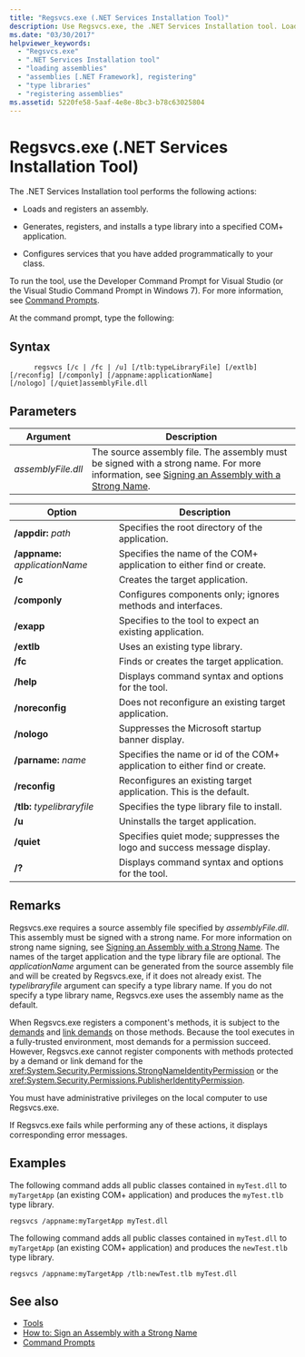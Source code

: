 ```yaml
---
title: "Regsvcs.exe (.NET Services Installation Tool)"
description: Use Regsvcs.exe, the .NET Services Installation tool. Load and register an assembly, configure services you've added programmatically to a class, and more.
ms.date: "03/30/2017"
helpviewer_keywords: 
  - "Regsvcs.exe"
  - ".NET Services Installation tool"
  - "loading assemblies"
  - "assemblies [.NET Framework], registering"
  - "type libraries"
  - "registering assemblies"
ms.assetid: 5220fe58-5aaf-4e8e-8bc3-b78c63025804
---
```

# Regsvcs.exe (.NET Services Installation Tool)
The .NET Services Installation tool performs the following actions:  
  
- Loads and registers an assembly.  
  
- Generates, registers, and installs a type library into a specified COM+ application.  
  
- Configures services that you have added programmatically to your class.  
  
 To run the tool, use the Developer Command Prompt for Visual Studio (or the Visual Studio Command Prompt in Windows 7). For more information, see [Command Prompts](developer-command-prompt-for-vs.md).  
  
 At the command prompt, type the following:  
  
## Syntax  
  
```console  
      regsvcs [/c | /fc | /u] [/tlb:typeLibraryFile] [/extlb]  
[/reconfig] [/componly] [/appname:applicationName]  
[/nologo] [/quiet]assemblyFile.dll
```  
  
## Parameters  
  
|Argument|Description|  
|--------------|-----------------|  
|*assemblyFile.dll*|The source assembly file. The assembly must be signed with a strong name. For more information, see [Signing an Assembly with a Strong Name](../../standard/assembly/sign-strong-name.md).|  
  
|Option|Description|  
|------------|-----------------|  
|**/appdir:** *path*|Specifies the root directory of the application.|  
|**/appname:** *applicationName*|Specifies the name of the COM+ application to either find or create.|  
|**/c**|Creates the target application.|  
|**/componly**|Configures components only; ignores methods and interfaces.|  
|**/exapp**|Specifies to the tool to expect an existing application.|  
|**/extlb**|Uses an existing type library.|  
|**/fc**|Finds or creates the target application.|  
|**/help**|Displays command syntax and options for the tool.|  
|**/noreconfig**|Does not reconfigure an existing target application.|  
|**/nologo**|Suppresses the Microsoft startup banner display.|  
|**/parname:** *name*|Specifies the name or id of the COM+ application to either find or create.|  
|**/reconfig**|Reconfigures an existing target application. This is the default.|  
|**/tlb:** *typelibraryfile*|Specifies the type library file to install.|  
|**/u**|Uninstalls the target application.|  
|**/quiet**|Specifies quiet mode; suppresses the logo and success message display.|  
|**/?**|Displays command syntax and options for the tool.|  
  
## Remarks  
 Regsvcs.exe requires a source assembly file specified by *assemblyFile.dll*. This assembly must be signed with a strong name. For more information on strong name signing, see [Signing an Assembly with a Strong Name](../../standard/assembly/sign-strong-name.md). The names of the target application and the type library file are optional. The *applicationName* argument can be generated from the source assembly file and will be created by Regsvcs.exe, if it does not already exist. The *typelibraryfile* argument can specify a type library name. If you do not specify a type library name, Regsvcs.exe uses the assembly name as the default.  
  
 When Regsvcs.exe registers a component's methods, it is subject to the [demands](https://docs.microsoft.com/previous-versions/dotnet/netframework-4.0/9kc0c6st(v=vs.100)) and [link demands](../misc/link-demands.md) on those methods. Because the tool executes in a fully-trusted environment, most demands for a permission succeed. However, Regsvcs.exe cannot register components with methods protected by a demand or link demand for the <xref:System.Security.Permissions.StrongNameIdentityPermission> or the <xref:System.Security.Permissions.PublisherIdentityPermission>.  
  
 You must have administrative privileges on the local computer to use Regsvcs.exe.  
  
 If Regsvcs.exe fails while performing any of these actions, it displays corresponding error messages.  
  
## Examples  
 The following command adds all public classes contained in `myTest.dll` to `myTargetApp` (an existing COM+ application) and produces the `myTest.tlb` type library.  
  
```console  
regsvcs /appname:myTargetApp myTest.dll  
```  
  
 The following command adds all public classes contained in `myTest.dll` to `myTargetApp` (an existing COM+ application) and produces the `newTest.tlb` type library.  
  
```console  
regsvcs /appname:myTargetApp /tlb:newTest.tlb myTest.dll  
```  
  
## See also

- [Tools](index.md)
- [How to: Sign an Assembly with a Strong Name](../../standard/assembly/sign-strong-name.md)
- [Command Prompts](developer-command-prompt-for-vs.md)
